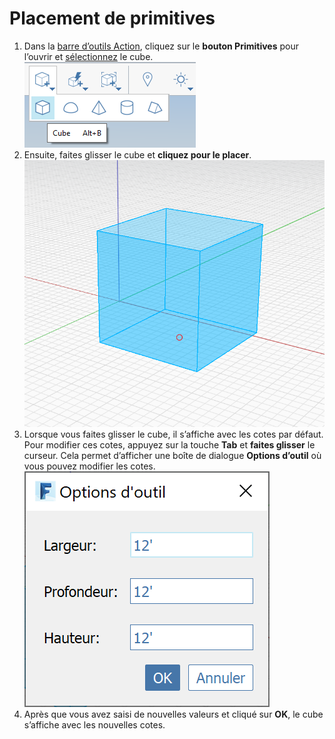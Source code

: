 # Placement de primitives

1. Dans la [barre d’outils Action](https://github.com/FormIt3D/autodesk-formit-360-windows-help/tree/c377e7b8a3b8e43e684321d0b7de867608d317a3/tool-library/tool-bars-extended.md), cliquez sur le **bouton Primitives** pour l’ouvrir et [sélectionnez](select-edge-face-or-object.md) le cube.   ![](../.gitbook/assets/primitive-cube.png)
2. Ensuite, faites glisser le cube et **cliquez pour le placer**. ![](../.gitbook/assets/image-2-%20%281%29.png)
3. Lorsque vous faites glisser le cube, il s’affiche avec les cotes par défaut. Pour modifier ces cotes, appuyez sur la touche **Tab** et **faites glisser** le curseur. Cela permet d’afficher une boîte de dialogue **Options d’outil** où vous pouvez modifier les cotes. ![](../.gitbook/assets/image%20%281%29.png)
4. Après que vous avez saisi de nouvelles valeurs et cliqué sur **OK**, le cube s’affiche avec les nouvelles cotes.

